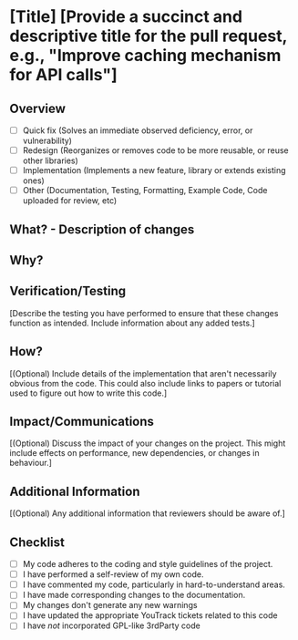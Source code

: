 # [Title]  [Provide a succinct and descriptive title for the pull request, e.g., "Improve caching mechanism for API calls"]

## Overview

- [ ] Quick fix (Solves an immediate observed deficiency, error, or vulnerability)
- [ ] Redesign (Reorganizes or removes code to be more reusable, or reuse other libraries)
- [ ] Implementation (Implements a new feature, library or extends existing ones)
- [ ] Other (Documentation, Testing, Formatting, Example Code, Code uploaded for review, etc)

## What? - Description of changes

<!-- Explain what changes were made. Add link any related issues. Is this a "Major" or "Minor" change based on <https://semver.org/> terminology? Indicate if this is a Major change. -->
<!-- recommended reading: <https://www.pullrequest.com/blog/writing-a-great-pull-request-description/> -->

## Why?

<!-- Provide a description of why these changes are being made. Include the reasons behind these changes and any relevant context. This is one of the most important sections. The code differences will tell us what changed, but it will not tell us why it needs to change. -->

## Verification/Testing

[Describe the testing you have performed to ensure that these changes function as intended. Include information about any added tests.]

## How?

[(Optional) Include details of the implementation that aren't necessarily obvious from the code. This could also include links to papers or tutorial used to figure out how to write this code.]

## Impact/Communications

[(Optional) Discuss the impact of your changes on the project. This might include effects on performance, new dependencies, or changes in behaviour.]

## Additional Information

[(Optional) Any additional information that reviewers should be aware of.]

## Checklist

- [ ] My code adheres to the coding and style guidelines of the project.
- [ ] I have performed a self-review of my own code.
- [ ] I have commented my code, particularly in hard-to-understand areas.
- [ ] I have made corresponding changes to the documentation.
- [ ] My changes don't generate any new warnings
- [ ] I have updated the appropriate YouTrack tickets related to this code
- [ ] I have *not* incorporated GPL-like 3rdParty code

<!-- (Credit: <https://github.com/pieterherman-dev/PR-Template-Guide/tree/main> - modified internally) -->
